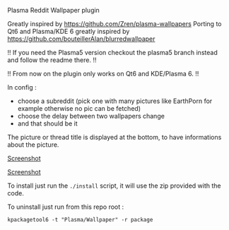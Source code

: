 Plasma Reddit Wallpaper plugin 

Greatly inspired by https://github.com/Zren/plasma-wallpapers
Porting to Qt6 and Plasma/KDE 6 greatly inspired by https://github.com/bouteillerAlan/blurredwallpaper

!! If you need the Plasma5 version checkout the plasma5 branch instead and follow the readme there. !!

!! From now on the plugin only works on Qt6 and KDE/Plasma 6. !!

In config : 

* choose a subreddit (pick one with many pictures like EarthPorn for example otherwise no pic can be fetched)
* choose the delay between two wallpapers change
* and that should be it

The picture or thread title is displayed at the bottom, to have informations about the picture.

[Screenshot](Screenshot_1.png)


[Screenshot](Screenshot_2.png)

To install just run the `./install` script, it will use the zip provided with the code.

To uninstall just run from this repo root : 

```shell
kpackagetool6 -t "Plasma/Wallpaper" -r package
```

